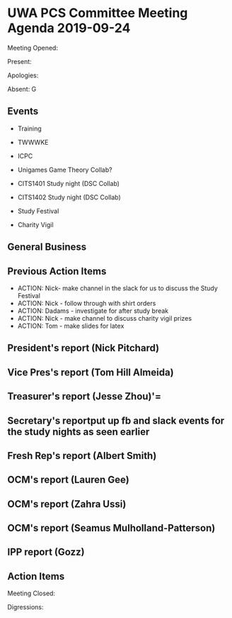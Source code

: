 # UWA PCS Committee Meeting Agenda 2019-09-24

Meeting Opened:

Present: 

Apologies:

Absent: G

## Events

- Training

- TWWWKE

- ICPC

- Unigames Game Theory Collab?

- CITS1401 Study night (DSC Collab)
  
- CITS1402 Study night (DSC Collab)

- Study Festival

- Charity Vigil

## General Business

## Previous Action Items

- ACTION: Nick- make channel in the slack for us to discuss the Study Festival
- ACTION: Nick - follow through with shirt orders
- ACTION: Dadams - investigate for after study break
- ACTION: Nick - make channel to discuss charity vigil prizes
- ACTION: Tom - make slides for latex

## President's report (Nick Pitchard)

## Vice Pres's report (Tom Hill Almeida)

## Treasurer's report (Jesse Zhou)'=

## Secretary's reportput up fb and slack events for the study nights as seen earlier

## Fresh Rep's report (Albert Smith)

## OCM's report (Lauren Gee)

## OCM's report (Zahra Ussi)

## OCM's report (Seamus Mulholland-Patterson)

## IPP report (Gozz)

## Action Items

Meeting Closed:

Digressions: